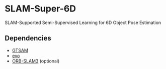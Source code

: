 # SLAM-Super-6D
SLAM-Supported Semi-Supervised Learning for 6D Object Pose Estimation

## Dependencies
- [GTSAM](https://github.com/borglab/gtsam)
- [evo](https://github.com/MichaelGrupp/evo)
- [ORB-SLAM3](https://github.com/UZ-SLAMLab/ORB_SLAM3) (optional)

